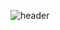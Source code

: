 
![header](https://capsule-render.vercel.app/api?type=waving&color=gradient&height=300&section=header&text=Seongjin%20Park&fontSize=90&fontAlign=50&animation=twinkling)
<!-- ![seongjinpark1](https://github-readme-stats.vercel.app/api?username=seongjinpark1&show_icons=true) -->

<!--
**seongjinpark1/seongjinpark1** is a ✨ _special_ ✨ repository because its `README.md` (this file) appears on your GitHub profile.

Here are some ideas to get you started:

- 🔭 I’m currently working on ...
- 🌱 I’m currently learning ...
- 👯 I’m looking to collaborate on ...
- 🤔 I’m looking for help with ...
- 💬 Ask me about ...
- 📫 How to reach me: ...
- 😄 Pronouns: ...
- ⚡ Fun fact: ...
-->
